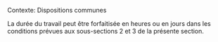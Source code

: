 Contexte: Dispositions communes

La durée du travail peut être forfaitisée en heures ou en jours dans les conditions prévues aux sous-sections 2 et 3 de la présente section.